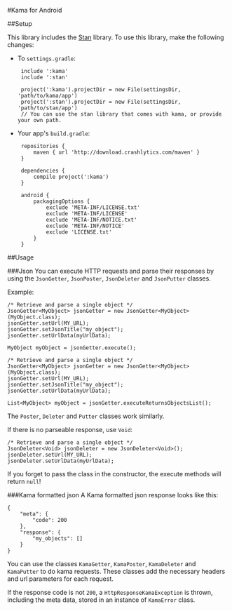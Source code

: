 #Kama for Android

##Setup

This library includes the [Stan](https://bitbucket.org/Label305/stan-android) library.
To use this library, make the following changes:

 * To `settings.gradle`:

        include ':kama'
        include ':stan'

        project(':kama').projectDir = new File(settingsDir, 'path/to/kama/app')
        project(':stan').projectDir = new File(settingsDir, 'path/to/stan/app')
        // You can use the stan library that comes with kama, or provide your own path.

 * Your app's `build.gradle`:

        repositories {
            maven { url 'http://download.crashlytics.com/maven' }
        }

        dependencies {
            compile project(':kama')
        }

        android {
            packagingOptions {
                exclude 'META-INF/LICENSE.txt'
                exclude 'META-INF/LICENSE'
                exclude 'META-INF/NOTICE.txt'
                exclude 'META-INF/NOTICE'
                exclude 'LICENSE.txt'
            }
        }

##Usage

###Json
You can execute HTTP requests and parse their responses by using the `JsonGetter`, `JsonPoster`, `JsonDeleter` and `JsonPutter` classes.

Example:

    /* Retrieve and parse a single object */
    JsonGetter<MyObject> jsonGetter = new JsonGetter<MyObject>(MyObject.class);
    jsonGetter.setUrl(MY_URL);
    jsonGetter.setJsonTitle("my_object");
    jsonGetter.setUrlData(myUrlData);

    MyObject myObject = jsonGetter.execute();

    /* Retrieve and parse a single object */
    JsonGetter<MyObject> jsonGetter = new JsonGetter<MyObject>(MyObject.class);
    jsonGetter.setUrl(MY_URL);
    jsonGetter.setJsonTitle("my_object");
    jsonGetter.setUrlData(myUrlData);

    List<MyObject> myObject = jsonGetter.executeReturnsObjectsList();

The `Poster`, `Deleter` and `Putter` classes work similarly.

If there is no parseable response, use `Void`:

    /* Retrieve and parse a single object */
    JsonDeleter<Void> jsonDeleter = new JsonDeleter<Void>();
    jsonDeleter.setUrl(MY_URL);
    jsonDeleter.setUrlData(myUrlData);

If you forget to pass the class in the constructor, the execute methods will return `null`!

###Kama formatted json
A Kama formatted json response looks like this:

    {
        "meta": {
            "code": 200
        },
        "response": {
            "my_objects": []
        }
    }

You can use the classes `KamaGetter`, `KamaPoster`, `KamaDeleter` and `KamaPutter` to do kama requests.
These classes add the necessary headers and url parameters for each request.

If the response code is not `200`, a `HttpResponseKamaException` is thrown, including the meta data, stored in an instance of `KamaError` class.

